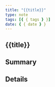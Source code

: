 ```yaml
---
title: "{{title}}"
type: note
tags: [{ { tags } }]
date: { { date } }
---
```


## {{title}}

## Summary

## Details
